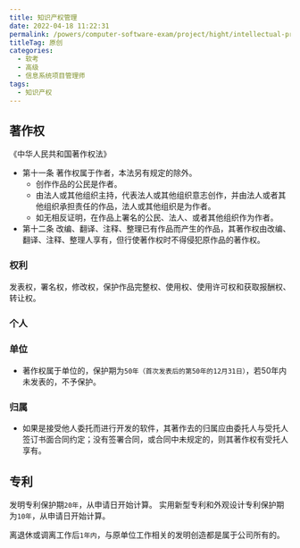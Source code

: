 ```yaml
---
title: 知识产权管理
date: 2022-04-18 11:22:31
permalink: /powers/computer-software-exam/project/hight/intellectual-property/
titleTag: 原创
categories:
  - 软考
  - 高级
  - 信息系统项目管理师
tags:
  - 知识产权
---
```

## 著作权
《中华人民共和国著作权法》
- 第十一条
  著作权属于作者，本法另有规定的除外。
  - 创作作品的公民是作者。
  - 由法人或其他组织主持，代表法人或其他组织意志创作，并由法人或者其他组织承担责任的作品，法人或其他组织是为作者。
  - 如无相反证明，在作品上署名的公民、法人、或者其他组织作为作者。
- 第十二条
  改编、翻译、注释、整理已有作品而产生的作品，其著作权由改编、翻译、注释、整理人享有，但行使著作权时不得侵犯原作品的著作权。
### 权利
发表权，署名权，修改权，保护作品完整权、使用权、使用许可权和获取报酬权、转让权。
### 个人
### 单位
- 著作权属于单位的，保护期为`50年（首次发表后的第50年的12月31日）`，若50年内未发表的，不予保护。
### 归属
- 如果是接受他人委托而进行开发的软件，其著作去的归属应由委托人与受托人签订书面合同约定；没有签署合同，或合同中未规定的，则其著作权有受托人享有。
## 专利
发明专利保护期`20年`，从申请日开始计算。
实用新型专利和外观设计专利保护期为`10年`，从申请日开始计算。

离退休或调离工作后`1年内`，与原单位工作相关的发明创造都是属于公司所有的。